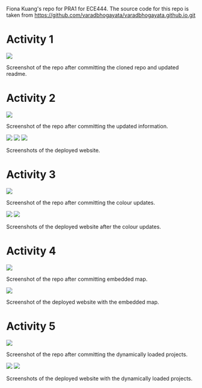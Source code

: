 Fiona Kuang's repo for PRA1 for ECE444. The source code for this repo is taken from https://github.com/varadbhogayata/varadbhogayata.github.io.git

# Activity 1
<p> 
  <kbd>
    <img src="assets/img/PRA_SS/Act1SS.png">
    <p> Screenshot of the repo after committing the cloned repo and updated readme. </p>
  </kbd>
</p>

# Activity 2
<p> 
  <kbd>
    <img src="assets/img/PRA_SS/ACT2repo.png">
    <p> Screenshot of the repo after committing the updated information. </p>
    <img src="assets/img/PRA_SS/ACT2home.png">
    <img src="assets/img/PRA_SS/ACT2home2.png">
    <img src="assets/img/PRA_SS/ACT2home3.png">
    <p> Screenshots of the deployed website. </p>
  </kbd>
</p>

# Activity 3
<p> 
  <kbd>
    <img src="assets/img/PRA_SS/Act3repo.png">
    <p> Screenshot of the repo after committing the colour updates. </p>
    <img src="assets/img/PRA_SS/Act3home.png">
    <img src="assets/img/PRA_SS/Act3home2.png">
    <p> Screenshots of the deployed website after the colour updates. </p>
  </kbd>
</p>

# Activity 4
<p> 
  <kbd>
    <img src="assets/img/PRA_SS/Act4repo.png">
    <p> Screenshot of the repo after committing embedded map. </p>
    <img src="assets/img/PRA_SS/Act4home.png">
    <p> Screenshot of the deployed website with the embedded map. </p>
  </kbd>
</p>

# Activity 5
<p> 
  <kbd>
    <img src="assets/img/PRA_SS/Act5repo.png">
    <p> Screenshot of the repo after committing the dynamically loaded projects. </p>
    <img src="assets/img/PRA_SS/Act5home.png">
    <img src="assets/img/PRA_SS/Act5home2.png">
    <p> Screenshots of the deployed website with the dynamically loaded projects. </p>
  </kbd>
</p>
